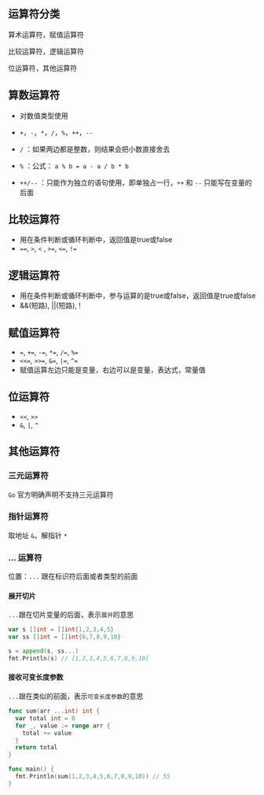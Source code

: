 ## 运算符分类

算术运算符，赋值运算符

比较运算符，逻辑运算符

位运算符，其他运算符



## 算数运算符

* 对数值类型使用

* `+`，`-`，`*`，`/`，`%`，`++`，`--`

* `/` ：如果两边都是整数，则结果会把小数直接舍去

* `%` ：公式： `a % b = a - a / b * b`

* `++/--` ：只能作为独立的语句使用，即单独占一行，`++` 和 `--` 只能写在变量的后面



## 比较运算符

* 用在条件判断或循环判断中，返回值是true或false
* `==`, `>`, `<` , `>=`, `<=`, `!=`



## 逻辑运算符

* 用在条件判断或循环判断中，参与运算的是true或false，返回值是true或false
* &&(短路), ||(短路), !



## 赋值运算符

* `=`, `+=`, `-=`, `*=`, `/=`, `%=`
* `<<=`, `>>=`, `&=`, `|=`, `^=`
* 赋值运算左边只能是变量，右边可以是变量，表达式，常量值



## 位运算符

* `<<`, `>>`
* `&`, `|`, `^`



## 其他运算符

### 三元运算符

`Go` 官方明确声明不支持三元运算符

### 指针运算符

取地址 `&`，解指针 `*`

### ... 运算符

位置：`...` 跟在标识符后面或者类型的前面

#### 展开切片

`...`跟在切片变量的后面，表示`展开`的意思

```go
var s []int = []int{1,2,3,4,5}
var ss []int = []int{6,7,8,9,10}

s = append(s, ss...)
fmt.Println(s) // [1,2,3,4,5,6,7,8,9,10]
```

#### 接收可变长度参数

`...`跟在类似的前面，表示`可变长度参数`的意思

```go
func sum(arr ...int) int {
  var total int = 0
  for _, value := range arr {
    total += value
  }
  return total
}

func main() {
  fmt.Println(sum(1,2,3,4,5,6,7,8,9,10)) // 55
}
```


